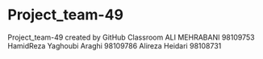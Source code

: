 # Project_team-49
Project_team-49 created by GitHub Classroom
ALI MEHRABANI 98109753
HamidReza Yaghoubi Araghi 98109786
Alireza Heidari 98108731
